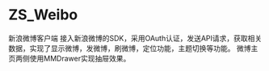 # ZS_Weibo
新浪微博客户端
接入新浪微博的SDK，采用OAuth认证，发送API请求，获取相关数据，实现了显示微博，发微博，刷微博，定位功能，主题切换等功能。
微博主页两侧使用MMDrawer实现抽屉效果。
